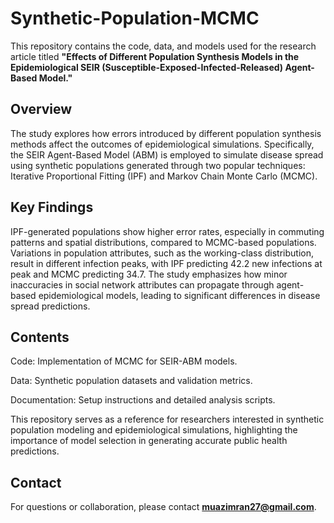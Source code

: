 # Synthetic-Population-MCMC

This repository contains the code, data, and models used for the research article titled **"Effects of Different Population Synthesis Models in the Epidemiological SEIR (Susceptible-Exposed-Infected-Released) Agent-Based Model."**

## Overview

The study explores how errors introduced by different population synthesis methods affect the outcomes of epidemiological simulations. Specifically, the SEIR Agent-Based Model (ABM) is employed to simulate disease spread using synthetic populations generated through two popular techniques: Iterative Proportional Fitting (IPF) and Markov Chain Monte Carlo (MCMC).

## Key Findings

IPF-generated populations show higher error rates, especially in commuting patterns and spatial distributions, compared to MCMC-based populations.
Variations in population attributes, such as the working-class distribution, result in different infection peaks, with IPF predicting 42.2 new infections at peak and MCMC predicting 34.7.
The study emphasizes how minor inaccuracies in social network attributes can propagate through agent-based epidemiological models, leading to significant differences in disease spread predictions.

## Contents

Code: Implementation of MCMC for SEIR-ABM models.

Data: Synthetic population datasets and validation metrics.

Documentation: Setup instructions and detailed analysis scripts.

This repository serves as a reference for researchers interested in synthetic population modeling and epidemiological simulations, highlighting the importance of model selection in generating accurate public health predictions.

## Contact
For questions or collaboration, please contact **muazimran27@gmail.com**.
